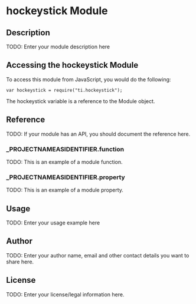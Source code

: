 # hockeystick Module

## Description

TODO: Enter your module description here

## Accessing the hockeystick Module

To access this module from JavaScript, you would do the following:

	var hockeystick = require("ti.hockeystick");

The hockeystick variable is a reference to the Module object.	

## Reference

TODO: If your module has an API, you should document
the reference here.

### ___PROJECTNAMEASIDENTIFIER__.function

TODO: This is an example of a module function.

### ___PROJECTNAMEASIDENTIFIER__.property

TODO: This is an example of a module property.

## Usage

TODO: Enter your usage example here

## Author

TODO: Enter your author name, email and other contact
details you want to share here. 

## License

TODO: Enter your license/legal information here.
